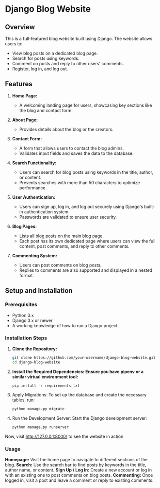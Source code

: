 # Django Blog Website

## Overview

This is a full-featured blog website built using Django. The website allows users to:

- View blog posts on a dedicated blog page.
- Search for posts using keywords.
- Comment on posts and reply to other users' comments.
- Register, log in, and log out.

## Features

1. **Home Page:**
   - A welcoming landing page for users, showcasing key sections like the blog and contact form.

2. **About Page:**
   - Provides details about the blog or the creators.

3. **Contact Form:**
   - A form that allows users to contact the blog admins.
   - Validates input fields and saves the data to the database.

4. **Search Functionality:**
   - Users can search for blog posts using keywords in the title, author, or content.
   - Prevents searches with more than 50 characters to optimize performance.

5. **User Authentication:**
   - Users can sign up, log in, and log out securely using Django's built-in authentication system.
   - Passwords are validated to ensure user security.

6. **Blog Pages:**
   - Lists all blog posts on the main blog page.
   - Each post has its own dedicated page where users can view the full content, post comments, and reply to other comments.

7. **Commenting System:**
   - Users can post comments on blog posts.
   - Replies to comments are also supported and displayed in a nested format.

## Setup and Installation

### Prerequisites

- Python 3.x
- Django 3.x or newer
- A working knowledge of how to run a Django project.

### Installation Steps

1. **Clone the Repository:**
   ```bash
   git clone https://github.com/your-username/django-blog-website.git
   cd django-blog-website
2. **Install the Required Dependencies: Ensure you have pipenv or a similar virtual environment tool:**

   ```bash
   pip install -r requirements.txt
3. Apply Migrations: To set up the database and create the necessary tables, run:

   ```bash
   python manage.py migrate
4. Run the Development Server: Start the Django development server:

   ```bash
   python manage.py runserver
Now, visit http://127.0.0.1:8000/ to see the website in action.

### Usage
**Homepage:** Visit the home page to navigate to different sections of the blog.
**Search:** Use the search bar to find posts by keywords in the title, author name, or content.
**Sign Up / Log In:** Create a new account or log in with an existing one to post comments on blog posts.
**Commenting:** Once logged in, visit a post and leave a comment or reply to existing comments.
